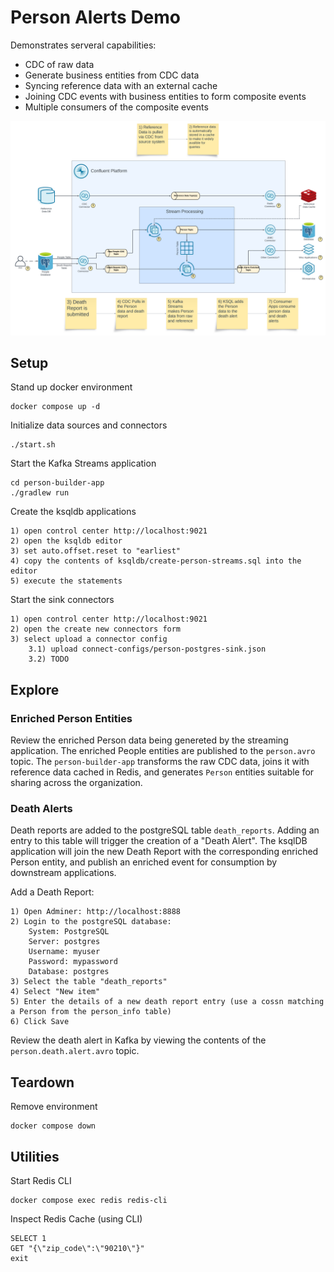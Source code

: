 # Person Alerts Demo

Demonstrates serveral capabilities:
- CDC of raw data
- Generate business entities from CDC data
- Syncing reference data with an external cache
- Joining CDC events with business entities to form composite events
- Multiple consumers of the composite events

![Demo Workflow](Person-Alerts-Demo.png)

## Setup
Stand up docker environment

    docker compose up -d

Initialize data sources and connectors

    ./start.sh

Start the Kafka Streams application

    cd person-builder-app
    ./gradlew run

Create the ksqldb applications

    1) open control center http://localhost:9021
    2) open the ksqldb editor
    3) set auto.offset.reset to "earliest"
    4) copy the contents of ksqldb/create-person-streams.sql into the editor
    5) execute the statements

Start the sink connectors

    1) open control center http://localhost:9021
    2) open the create new connectors form
    3) select upload a connector config
        3.1) upload connect-configs/person-postgres-sink.json
        3.2) TODO

## Explore

### Enriched Person Entities
Review the enriched Person data being genereted by the streaming application.  The enriched People entities are published to the `person.avro` topic.  The `person-builder-app` transforms the raw CDC data, joins it with reference data cached in Redis, and generates `Person` entities suitable for sharing across the organization.

### Death Alerts
Death reports are added to the postgreSQL table `death_reports`.  Adding an entry to this table will trigger the creation of a "Death Alert".  The ksqlDB application will join the new Death Report with the corresponding enriched Person entity, and publish an enriched event for consumption by downstream applications.

Add a Death Report:

    1) Open Adminer: http://localhost:8888
    2) Login to the postgreSQL database:
        System: PostgreSQL
        Server: postgres
        Username: myuser
        Password: mypassword
        Database: postgres
    3) Select the table "death_reports"
    4) Select "New item"
    5) Enter the details of a new death report entry (use a cossn matching a Person from the person_info table)
    6) Click Save

Review the death alert in Kafka by viewing the contents of the `person.death.alert.avro` topic.

## Teardown
Remove environment

    docker compose down

## Utilities

Start Redis CLI

    docker compose exec redis redis-cli

Inspect Redis Cache (using CLI)

    SELECT 1
    GET "{\"zip_code\":\"90210\"}"
    exit

